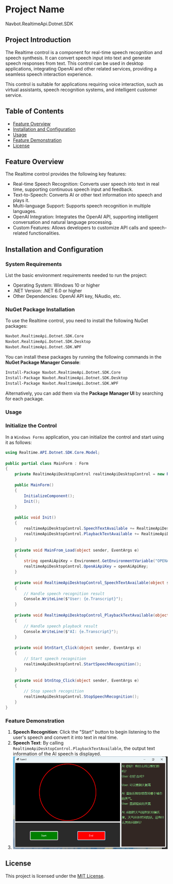 # Project Name
Navbot.RealtimeApi.Dotnet.SDK

## Project Introduction

The Realtime control is a component for real-time speech recognition and speech synthesis. It can convert speech input into text and generate speech responses from text. This control can be used in desktop applications, integrating OpenAI and other related services, providing a seamless speech interaction experience.

This control is suitable for applications requiring voice interaction, such as virtual assistants, speech recognition systems, and intelligent customer service.

## Table of Contents

- [Feature Overview](#feature-overview)
- [Installation and Configuration](#installation-and-configuration)
- [Usage](#usage)
- [Feature Demonstration](#feature-demonstration)
- [License](#license)

## Feature Overview

The Realtime control provides the following key features:

- Real-time Speech Recognition: Converts user speech into text in real time, supporting continuous speech input and feedback.
- Text-to-Speech: Converts AI or other text information into speech and plays it.
- Multi-language Support: Supports speech recognition in multiple languages.
- OpenAI Integration: Integrates the OpenAI API, supporting intelligent conversation and natural language processing.
- Custom Features: Allows developers to customize API calls and speech-related functionalities.

## Installation and Configuration

### System Requirements

List the basic environment requirements needed to run the project:

- Operating System: Windows 10 or higher
- .NET Version: .NET 6.0 or higher
- Other Dependencies: OpenAI API key, NAudio, etc.

### NuGet Package Installation
To use the Realtime control, you need to install the following NuGet packages:

```bash
Navbot.RealtimeApi.Dotnet.SDK.Core
Navbot.RealtimeApi.Dotnet.SDK.Desktop
Navbot.RealtimeApi.Dotnet.SDK.WPF
```

You can install these packages by running the following commands in the **NuGet Package Manager Console**:

```bash
Install-Package Navbot.RealtimeApi.Dotnet.SDK.Core
Install-Package Navbot.RealtimeApi.Dotnet.SDK.Desktop
Install-Package Navbot.RealtimeApi.Dotnet.SDK.WPF
```

Alternatively, you can add them via the **Package Manager UI** by searching for each package.

### Usage

### Initialize the Control

In a `Windows Forms` application, you can initialize the control and start using it as follows:

```c#
using Realtime.API.Dotnet.SDK.Core.Model;

public partial class MainForm : Form
{
    private RealtimeApiDesktopControl realtimeApiDesktopControl = new RealtimeApiDesktopControl();

    public MainForm()
    {
        InitializeComponent();
        Init();
    }
    
    public void Init()
    {
        realtimeApiDesktopControl.SpeechTextAvailable += RealtimeApiDesktopControl_SpeechTextAvailable;
        realtimeApiDesktopControl.PlaybackTextAvailable += RealtimeApiDesktopControl_PlaybackTextAvailable;
    }
    
    private void MainFrom_Load(object sender, EventArgs e)
	{
    	string openAiApiKey = Environment.GetEnvironmentVariable("OPENAI_API_KEY") ?? "";
    	realtimeApiDesktopControl.OpenAiApiKey = openAiApiKey;
	}

    private void RealtimeApiDesktopControl_SpeechTextAvailable(object sender, TranscriptEventArgs e)
    {
        // Handle speech recognition result
        Console.WriteLine($"User: {e.Transcript}");
    }

    private void RealtimeApiDesktopControl_PlaybackTextAvailable(object sender, TranscriptEventArgs e)
    {
        // Handle speech playback result
        Console.WriteLine($"AI: {e.Transcript}");
    }

    private void btnStart_Click(object sender, EventArgs e)
    {
        // Start speech recognition
        realtimeApiDesktopControl.StartSpeechRecognition();
    }

    private void btnStop_Click(object sender, EventArgs e)
    {
        // Stop speech recognition
        realtimeApiDesktopControl.StopSpeechRecognition();
    }
}

```

### Feature Demonstration

1. **Speech Recognition**: Click the "Start" button to begin listening to the user's speech and convert it into text in real time.
2. **Speech Text**: By calling `RealtimeApiDesktopControl.PlaybackTextAvailable`, the output text information of the AI speech is displayed.
3. ![img](images/sample.png)

## License

This project is licensed under the [MIT License](LICENSE).
